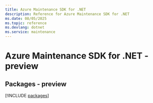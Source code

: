 ```yaml
---
title: Azure Maintenance SDK for .NET
description: Reference for Azure Maintenance SDK for .NET
ms.date: 08/05/2025
ms.topic: reference
ms.devlang: dotnet
ms.service: maintenance
---
```

# Azure Maintenance SDK for .NET - preview
## Packages - preview
[!INCLUDE [packages](maintenance-index.md)]